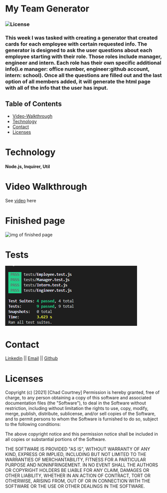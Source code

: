 # My Team Generator
### ![License](https://img.shields.io/badge/License-MIT-brightgreen.svg)

### This week I was tasked with creating a generator that created cards for each employee with certain requested info. The generator is designed to ask the user questions about each employee starting with their role. Those roles include manager, engineer and intern. Each role has their own specific additional info(i.e manager: office number, engineer:github account, intern: school). Once all the questions are filled out and the last option of all members added, it will generate the html page with all of the info that the user has input.

## Table of Contents
- [Video-Walkthrough](#video-walkthrough)
- [Technology](#technology)
- [Contact](#contact)
- [Licenses](#licenses)


# Technology
#### Node.js, Inquirer, Util
####

# Video Walkthrough
See [video](https://youtu.be/CvtvXQqtLIU) here

# Finished page
![img of finished page](https://github.com/chadcourtney9/my-team/blob/main/assets/images/screenshot%20of%20page.PNG)
# Tests
![img of tests](https://github.com/chadcourtney9/my-team/blob/main/assets/images/tests.PNG)

# Contact
[Linkedin](https://www.linkedin.com/in/chad-courtney-7951721ba/) ||
[Email](chadcourtney567@gmail.com) ||
[Github](https://github.com/chadcourtney9)

# Licenses 

Copyright (c) [2021] [Chad Courtney]
Permission is hereby granted, free of charge, to any person obtaining a copy of this software and associated documentation files (the "Software"), to deal in the Software without restriction, including without limitation the rights to use, copy, modify, merge, publish, distribute, sublicense, and/or sell copies of the Software, and to permit persons to whom the Software is furnished to do so, subject to the following conditions:

The above copyright notice and this permission notice shall be included in all copies or substantial portions of the Software.

THE SOFTWARE IS PROVIDED "AS IS", WITHOUT WARRANTY OF ANY KIND, EXPRESS OR IMPLIED, INCLUDING BUT NOT LIMITED TO THE WARRANTIES OF MERCHANTABILITY, FITNESS FOR A PARTICULAR PURPOSE AND NONINFRINGEMENT. IN NO EVENT SHALL THE AUTHORS OR COPYRIGHT HOLDERS BE LIABLE FOR ANY CLAIM, DAMAGES OR OTHER LIABILITY, WHETHER IN AN ACTION OF CONTRACT, TORT OR OTHERWISE, ARISING FROM, OUT OF OR IN CONNECTION WITH THE SOFTWARE OR THE USE OR OTHER DEALINGS IN THE SOFTWARE.